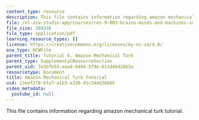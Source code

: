 ```yaml
---
content_type: resource
description: This file contains information regarding amazon mechanical turk tutorial.
file: /ol-ocw-studio-app/courses/res-9-003-brains-minds-and-machines-summer-course-summer-2015/13eef278bfa7a1b3a32041c34dd36685_MITRES_9_003SUM15_tut6.pdf
file_size: 369336
file_type: application/pdf
learning_resource_types: []
license: https://creativecommons.org/licenses/by-nc-sa/4.0/
ocw_type: OCWFile
parent_title: Tutorial 6. Amazon Mechanical Turk
parent_type: SupplementalResourceSection
parent_uid: 7e2b7b55-eaa4-6494-579e-611d46d28b3a
resourcetype: Document
title: Amazon Mechanical Turk Tutorial
uid: 13eef278-bfa7-a1b3-a320-41c34dd36685
video_metadata:
  youtube_id: null
---
```

This file contains information regarding amazon mechanical turk tutorial.